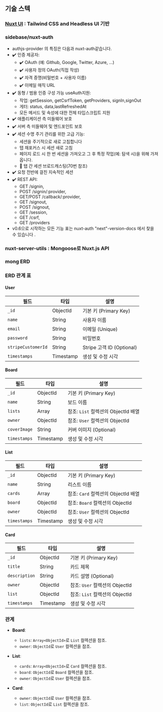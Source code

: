 ## 기술 스텍
### [Nuxt UI](https://ui.nuxt.com/?utm_source=nuxt_website&utm_medium=modules) : Tailwind CSS and Headless UI 기반

### sidebase/nuxt-auth
- authjs-provider 의 특징은 다음과 nuxt-auth같습니다.
- ✔️ 인증 제공자:
  - ✔️ OAuth (예: Github, Google, Twitter, Azure, ...)
  - ✔️ 사용자 정의 OAuth(직접 작성)
  - ✔️ 자격 증명(비밀번호 + 사용자 이름)
  - ✔️ 이메일 매직 URL
- ✔️ 동형 / 범용 인증 구성 가능 useAuth지원:
  - 작업: getSession, getCsrfToken, getProviders, signIn,signOut
  - 게터: status, data,lastRefreshedAt
  - 모든 메서드 및 속성에 대한 전체 타입스크립트 지원
- ✔️ 애플리케이션 측 미들웨어 보호
- ✔️ 서버 측 미들웨어 및 엔드포인트 보호
- ✔️ 세션 수명 주기 관리를 위한 고급 기능:
  - 세션을 주기적으로 새로 고침합니다
  - 탭 재포커스 시 세션 새로 고침
  - 페이지 로드 시 한 번 세션을 가져오고 그 후 특정 작업(예: 탐색 시)을 위해 가져옵니다.
  - 🚧 탭 간 세션 브로드캐스팅(70번 참조)
- ✔️ 요청 전반에 걸친 지속적인 세션
- ✔️ REST API:
  - GET /signin,
  - POST /signin/:provider,
  - GET/POST /callback/:provider,
  - GET /signout,
  - POST /signout,
  - GET /session,
  - GET /csrf,
  - GET /providers
- v0.6으로 시작하는 모든 기능 표는 nuxt-auth "next"-version-docs 에서 찾을 수 있습니다 . 

### nuxt-server-utils : Mongoose로 Nuxt.js API

### mong ERD

### ERD 관계 표
#### **User**

| 필드             | 타입    | 설명                       |
|------------------|---------|----------------------------|
| `_id`            | ObjectId| 기본 키 (Primary Key)      |
| `name`           | String  | 사용자 이름                |
| `email`          | String  | 이메일 (Unique)            |
| `password`       | String  | 비밀번호                   |
| `stripeCustomerId` | String | Stripe 고객 ID (Optional)  |
| `timestamps`     | Timestamp | 생성 및 수정 시각          |

#### **Board**

| 필드             | 타입                 | 설명                              |
|------------------|----------------------|-----------------------------------|
| `_id`            | ObjectId             | 기본 키 (Primary Key)             |
| `name`           | String               | 보드 이름                         |
| `lists`          | Array<ObjectId>      | 참조: `List` 컬렉션의 ObjectId 배열 |
| `owner`          | ObjectId             | 참조: `User` 컬렉션의 ObjectId     |
| `coverImage`     | String               | 커버 이미지 (Optional)            |
| `timestamps`     | Timestamp            | 생성 및 수정 시각                 |

#### **List**

| 필드             | 타입                 | 설명                              |
|------------------|----------------------|-----------------------------------|
| `_id`            | ObjectId             | 기본 키 (Primary Key)             |
| `name`           | String               | 리스트 이름                       |
| `cards`          | Array<ObjectId>      | 참조: `Card` 컬렉션의 ObjectId 배열 |
| `board`          | ObjectId             | 참조: `Board` 컬렉션의 ObjectId    |
| `owner`          | ObjectId             | 참조: `User` 컬렉션의 ObjectId     |
| `timestamps`     | Timestamp            | 생성 및 수정 시각                 |

#### **Card**

| 필드             | 타입                 | 설명                              |
|------------------|----------------------|-----------------------------------|
| `_id`            | ObjectId             | 기본 키 (Primary Key)             |
| `title`          | String               | 카드 제목                         |
| `description`    | String               | 카드 설명 (Optional)              |
| `owner`          | ObjectId             | 참조: `User` 컬렉션의 ObjectId     |
| `list`           | ObjectId             | 참조: `List` 컬렉션의 ObjectId     |
| `timestamps`     | Timestamp            | 생성 및 수정 시각                 |

### 관계

- **Board**:
  - `lists`: `Array<ObjectId>`로 `List` 컬렉션을 참조.
  - `owner`: `ObjectId`로 `User` 컬렉션을 참조.

- **List**:
  - `cards`: `Array<ObjectId>`로 `Card` 컬렉션을 참조.
  - `board`: `ObjectId`로 `Board` 컬렉션을 참조.
  - `owner`: `ObjectId`로 `User` 컬렉션을 참조.

- **Card**:
  - `owner`: `ObjectId`로 `User` 컬렉션을 참조.
  - `list`: `ObjectId`로 `List` 컬렉션을 참조.

